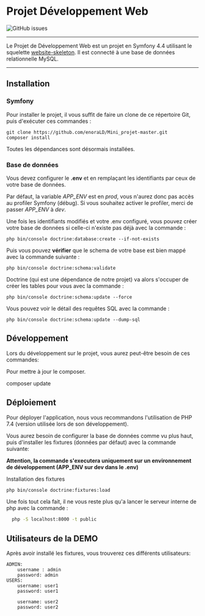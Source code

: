# Projet Développement Web

![GitHub issues](https://img.shields.io/github/issues/arthurmadecprevost/arthurmadecprevost/mini-projet-devweb?label=issues)

****

Le Projet de Développement Web est un projet en Symfony 4.4 utilisant le squelette [website-skeleton](https://packagist.org/packages/symfony/website-skeleton#v4.4.99).
Il est connecté à une base de données relationnelle MySQL.
****
## Installation
### Symfony
Pour installer le projet, il vous suffit de faire un clone de ce répertoire Git, puis d'exécuter ces commandes :
    
    git clone https://github.com/enoraLD/Mini_projet-master.git
    composer install
Toutes les dépendances sont désormais installées. 

### Base de données
Vous devez configurer le **.env** et en remplaçant les identifiants par ceux de votre base de données.

Par défaut, la variable _APP_ENV_ est en _prod_, vous n'aurez donc pas accès au profiler Symfony (débug). Si vous souhaitez activer le profiler, merci de passer _APP_ENV_ à _dev_.

Une fois les identifiants modifiés et votre .env configuré, vous pouvez créer votre base de données si celle-ci n'existe pas déjà avec la commande :

    php bin/console doctrine:database:create --if-not-exists

Puis vous pouvez **vérifier** que le schema de votre base est bien mappé avec la commande suivante :
    
    php bin/console doctrine:schema:validate
    
Doctrine (qui est une dépendance de notre projet) va alors s'occuper de créer les tables pour vous avec la commande :

    php bin/console doctrine:schema:update --force 

Vous pouvez voir le détail des requêtes SQL avec la commande :

    php bin/console doctrine:schema:update --dump-sql

## Développement
Lors du développement sur le projet, vous aurez peut-être besoin de ces commandes:

Pour mettre à jour le composer.

   composer update


## Déploiement

Pour déployer l'application, nous vous recommandons l'utilisation de PHP 7.4 (version utilisée lors de son développement).

Vous aurez besoin de configurer la base de données comme vu plus haut, puis d'installer les fixtures (données par défaut) avec la commande suivante:

**Attention, la commande s'executera uniquement sur un environnement de développement (APP_ENV sur dev dans le .env)**

Installation des fixtures
```bash
php bin/console doctrine:fixtures:load
```

Une fois tout cela fait, il ne vous reste plus qu'a lancer le serveur interne de php avec la commande :
```bash
  php -S localhost:8000 -t public
```

## Utilisateurs de la DEMO

Après avoir installé les fixtures, vous trouverez ces différents utilisateurs:
``` 
ADMIN:
    username : admin
    password: admin
USERS:
    username: user1
    password: user1
    
    username: user2
    password: user2

